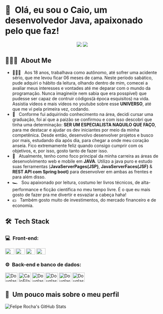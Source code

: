 <h1>👋 &nbsp;Olá, eu sou o Caio, um desenvolvedor Java, apaixonado pelo que faz!</h1>
<p align="center">
                                            <!-- instagram -->
<!-- <a href="https://instagram.com/dicasparadevs"><img src="https://img.shields.io/badge/-@dicasparadevs_-E4405F?style=flat-square&logo=Instagram&logoColor=white"/></a> -->
                                            <!-- portfolio -->
<!-- <a href="https://dicasparadevs.com.br"><img src="https://img.shields.io/badge/-dicasparadevs.com.br-3423A6?style=flat-square&logo=Google-Chrome&logoColor=white"/></a> -->
                                            <!-- youtube -->
<!-- <a href="https://www.youtube.com/channel/UC8TRfZVb-M_ivbU9yiocTvQ"><img src="https://img.shields.io/badge/-dicasparadevs-D62422?style=flatsquare&labelColor=D62422&logo=youtube&logoColor=white"/></a> -->
                                            <!-- linkedin -->
<a href="https://www.linkedin.com/in/caio-filardis-382a20313"><img src="https://img.shields.io/badge/-Caio%20Filadis%20-0077B5?style=flat-square&logo=Linkedin&logoColor=white"/></a>
<a href="mailto:caio.filardis@hotmail.com"><img src="https://img.shields.io/badge/-caio.filardis@hotmail.com-D14836?style=flat-square&logo=Gmail&logoColor=white"/></a>

</p>

<h2> 👨🏻‍💻 &nbsp;About Me </h2>

- 👨🏻‍💻 &nbsp; Aos 18 anos, trabalhava como autônomo, até sofrer uma acidente sério, que me levou ficar 06 meses de cama. Neste período sabático, pude adquiri o hábito da leitura, olhando dentro de mim, comecei a avaliar meus interesses e vontades até me deparar com o mundo da programação. Nunca imaginei(e nem sabia que era posspível) que pudesse ser capaz de contruir códigos(à época esquisitos) na vida. Assistia vídeos e mais vídeos no youtube sobre esse <b>UNIVERSO</b>, até que me vi pela primeira vez, codando.
- 💚 &nbsp; Conforme fui adquirindo conhecimento na área, decidi cursar uma graduação, foi aí que a paizão se confirmou e com isso descobri que tinha uma determinação: <b>SER UM ESPECIALISTA NAQUILO QUE FAÇO</b>, para me destacar e ajudar os dev iniciantes por meio da minha competênica. Desde então, desenvolvo desenvolver projetos e busco por mais, estudando dia após dia, para chegar a onde meu coração anseia. Fico extremamente feliz quando consigo cumprir com os objetivos, e, por isso, gosto tanto de fazer isso.
- 🚀 &nbsp; Atualmente, tenho como foco principal da minha carreira as áreas de desenvolvimento web e mobile em <b>JAVA</b>. Utilizo a java puro e estudo suas ferramentas (<b>JavaServerPages(JSP)</b>, <b>JavaServerFaces(JSF)</b> & <b>REST API com Spring boot)</b> para desenvolver em ambas as frentes e para além disso.
- 🏎 &nbsp; Sou apaixonado por leitura, costumo ler livros técnicos, de alta-performance e ficção científica no meu tempo livre. É o que eu mais gosto de fazer pra me divertir e esvaziar a cabeça haha!
- 💵 &nbsp; Também gosto muito de investimentos, do mercado financeiro e de economia.

<h2> 🛠 &nbsp;Tech Stack</h2>
<h3>💻 &nbsp;Front-end:</h3>
    <img align="center" alt="Douglas4GR_Icon" height="20" width="30" src="https://cdn.jsdelivr.net/gh/devicons/devicon/icons/html5/html5-original.svg" />
    <img align="center" alt="Douglas4GR_Icon" height="20" width="30" src="https://cdn.jsdelivr.net/gh/devicons/devicon/icons/css3/css3-original.svg" />
    <img align="center" alt="Douglas4GR_Icon" height="20" width="30" src="https://cdn.jsdelivr.net/gh/devicons/devicon/icons/javascript/javascript-original.svg" />
     <img align="center" alt="Douglas4GR_Icon" height="20" width="30" src="https://cdn.jsdelivr.net/gh/devicons/devicon/icons/bootstrap/bootstrap-original.svg" />


<h3>⚙️ &nbsp;Back-end e banco de dados:</h3>
    <img align="center" alt="Douglas4GR_Icon" height="30" width="40" src="https://cdn.jsdelivr.net/gh/devicons/devicon/icons/c/c-original.svg">
    <img align="center" alt="CaioFilardis_Icon" height="30" width="40" src="https://cdn.jsdelivr.net/gh/devicons/devicon/icons/java/java-original.svg" />
    <img align="center" alt="Douglas4GR_Icon" height="30" width="40" src="https://cdn.jsdelivr.net/gh/devicons/devicon/icons/angularjs/angularjs-original.svg" />
    <img align="center" alt="Douglas4GR_Icon" height="30" width="40" src="https://cdn.jsdelivr.net/gh/devicons/devicon/icons/mysql/mysql-original.svg" />
    <img align="center" alt="Douglas4GR_Icon" height="30" width="40" src="https://cdn.jsdelivr.net/gh/devicons/devicon/icons/postgresql/postgresql-original.svg" />
     <img align="center" alt="Douglas4GR_Icon" height="30" width="40" src="https://cdn.jsdelivr.net/gh/devicons/devicon/icons/tomcat/tomcat-original.svg" />
    

<h2>🚀 &nbsp;Um pouco mais sobre o meu perfil</h2>

![Felipe Rocha's GitHub Stats](https://github-readme-stats.vercel.app/api?username=caiofilardis&show_icons=true&theme=dracula)
